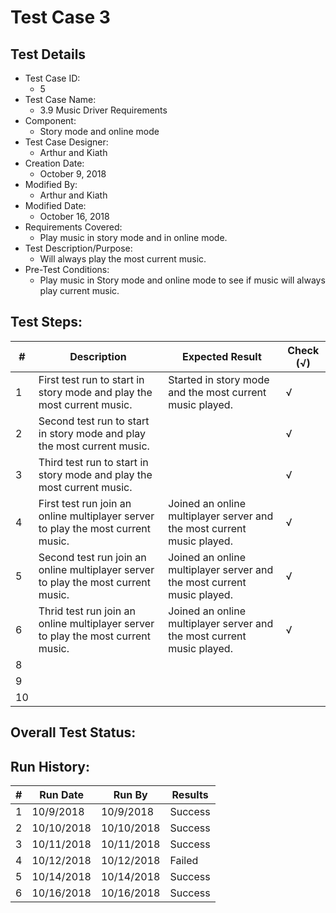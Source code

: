 # Test Case 3 

## Test Details

* Test Case ID:
  * 5
* Test Case Name:
  * 3.9 Music Driver Requirements
* Component: 
  * Story mode and online mode
* Test Case Designer:
  * Arthur and Kiath
* Creation Date:
  * October 9, 2018
* Modified By:
  * Arthur and Kiath
* Modified Date:
  * October 16, 2018
* Requirements Covered:
  * Play music in story mode and in online mode.
* Test Description/Purpose:
  * Will always play the most current music.
* Pre-Test Conditions:
  * Play music in Story mode and online mode to see if music will always play current music.
## Test Steps: 
| # | Description | Expected Result | Check (√) |
| --- | --- | --- | --- |
| 1 |First test run to start in story mode and play the most current music.|Started in story mode and the most current music played.|√|			
| 2 |Second test run to start in story mode and play the most current music.| |√|			
| 3 |Third test run to start in story mode and play the most current music.| |√|						
| 4 |First test run join an online multiplayer server to play the most current music.|Joined an online multiplayer server and the most current music played.|√|			
| 5 |Second test run join an online multiplayer server to play the most current music.|Joined an online multiplayer server and the most current music played.|√|			
| 6 |Thrid test run join an online multiplayer server to play the most current music.|Joined an online multiplayer server and the most current music played.|√|			
| 8 | | | |			
| 9 | | | |			
| 10 | | | |			

## Overall Test Status: 



## Run History:
| # |	Run Date |	Run By |	Results |
| --- | --- | --- | --- |
| 1 | 10/9/2018 | 10/9/2018 | Success |			
| 2 | 10/10/2018 | 10/10/2018 | Success |			
| 3 | 10/11/2018 | 10/11/2018 | Success |
| 4 | 10/12/2018 | 10/12/2018 | Failed |
| 5 | 10/14/2018 | 10/14/2018 | Success |
| 6 | 10/16/2018 | 10/16/2018 | Success |
